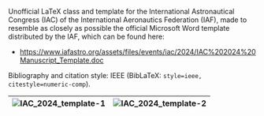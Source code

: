 Unofficial LaTeX class and template for the International Astronautical Congress (IAC) 
of the International Aeronautics Federation (IAF), made to resemble as closely as possible
the official Microsoft Word template distributed by the IAF, which can be found here:

- https://www.iafastro.org/assets/files/events/iac/2024/IAC%202024%20Manuscript_Template.doc

Bibliography and citation style: IEEE (BibLaTeX: `style=ieee, citestyle=numeric-comp`).

![IAC_2024_template-1](https://github.com/user-attachments/assets/77d2e7c6-3094-457b-8b17-ad6270ae8d0e)             |  ![IAC_2024_template-2](https://github.com/user-attachments/assets/60f278be-c402-4a19-80e4-74fb777634ee)
:-------------------------:|:-------------------------:
